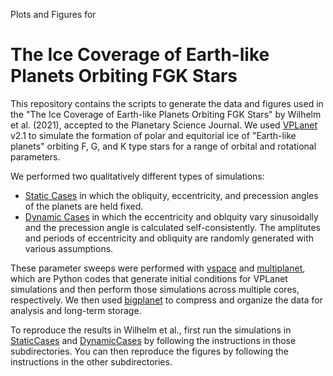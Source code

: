 Plots and Figures for 
# The Ice Coverage of Earth-like Planets Orbiting FGK Stars

This repository contains the scripts to generate the data and figures used in the  "The Ice Coverage of Earth-like Planets Orbiting FGK Stars" by Wilhelm et al. (2021), accepted to the Planetary Science Journal. We used [VPLanet](https://github.com/VirtualPlanetaryLaboratory/vplanet) v2.1 to simulate the formation of polar and equitorial ice of "Earth-like planets" orbiting F, G, and K type stars for a range of orbital and rotational parameters. 

We performed two qualitatively different types of simulations:

- [Static Cases](StaticCases) in which the obliquity, eccentricity, and precession angles of the planets are held fixed.
- [Dynamic Cases](DynamicCases) in which the eccentricity and oblquity vary sinusoidally and the precession angle is calculated self-consistently. The  amplitutes and periods of eccentricity and obliquity are randomly generated with various assumptions.

These parameter sweeps were performed with [vspace](https://github.com/VirtualPlanetaryLaboratory/vspace) and [multiplanet](https://github.com/VirtualPlanetaryLaboratory/multiplanet), which are Python codes that generate initial conditions for VPLanet simulations and then perform those simulations across multiple cores, respectively. We then used [bigplanet](https://github.com/VirtualPlanetaryLaboratory/bigplanet) to compress and organize the data for analysis and long-term storage.

To reproduce the results in Wilhelm et al., first run the simulations in [StaticCases](StaticCases) and [DynamicCases](DynamicCases) by following the instructions in those subdirectories. You can then reproduce the figures by following the instructions in the other subdirectories.
